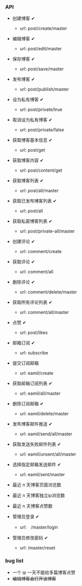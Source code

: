 ### API


+ 创建博客 ✔
    + url: post/create/master
+ 编辑博客 ✔
    + url: post/edit/master
+ 保存博客 ✔
    + url: post/save/master
+ 发布博客 ✔
    + url: post/publish/master
+ 设为私有博客 ✔
    + url: post/private/true
+ 取消设为私有博客 ✔
    + url: post/private/false
+ 获取博客基本信息 ✔
    + url: post/get
+ 获取博客内容 ✔
    + url: post/content/get
+ 获取博客列表 ✔
    + url: post/all/master
+ 获取已发布博客列表 ✔
    + url: post/all
+ 获取私密博客列表 ✔
    + url: post/private-all/master
+ 创建评论 ✔
    + url: comment/create
+ 获取评论 ✔
    + url: comment/all
+ 删除评论 ✔
    + url: comment/delete/master
+ 获取所有评论列表 ✔
    + url: comment/all/master

+ 点赞 ✔
    + url: post/likes

+ 邮箱订阅 ✔
    + url: subscribe
+ 提交订阅邮箱
    + url: eamil/create
+ 获取邮箱订阅列表 ✔
    + url: eamil/all/master
+ 删除订阅邮箱 ✔
    + url: eamil/delete/master
+ 发布博客邮件推送 ✔
    + url: eamil/send/all/master
+ 获取发送失败邮件列表 ✔
    + url: eamil/unsent/all/master
+ 选择指定邮箱发送邮件 ✔
    + url: eamil/sent/master

+ 最近 n 天博客页面浏览数
+ 最近 n 天博客独立ip浏览数
+ 最近 n 天博客点赞数

+ 管理员登录 ✔
    + url:　/master/login
+ 管理员修改密码 ✔
    + url: /master/reset

### bug list
+ 一个 ip 一天不能给多篇博客点赞
+ ~~编辑博客会打开该博客~~

